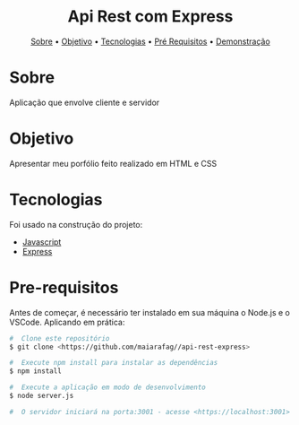 
<h1 align="center">Api Rest com Express</h1>

<p align="center"> 
 <a href="#sobre">Sobre</a> •
 <a href="#objetivo">Objetivo</a> •
 <a href="#tecnologias">Tecnologias</a> • 
 <a href="#pre-requisitos">Pré Requisitos</a> • 
 <a href="#demonstracao">Demonstração</a>
 
</p>

# Sobre
<p>Aplicação que envolve cliente e servidor </p>

# Objetivo
<p>
 Apresentar meu porfólio feito realizado em HTML e CSS
</p>

# Tecnologias
<p>Foi usado na construção do projeto:

- [Javascript](https://developer.mozilla.org/pt-BR/docs/Web/JavaScript)
- [Express](https://expressjs.com/pt-br/)

</p>

# Pre-requisitos
Antes de começar, é necessário ter instalado em sua máquina o Node.js e o VSCode. Aplicando em prática:
```bash
#  Clone este repositório 
$ git clone <https://github.com/maiarafag//api-rest-express>

#  Execute npm install para instalar as dependências 
$ npm install

#  Execute a aplicação em modo de desenvolvimento
$ node server.js

#  O servidor iniciará na porta:3001 - acesse <https://localhost:3001>
